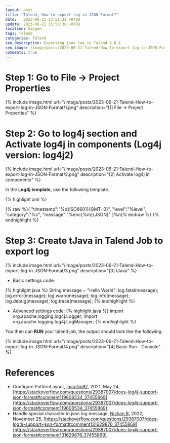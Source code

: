 ```yaml
---
layout: post
title: "Talend, How to export log in JSON Format?"
date:   2023-06-21 13:51:32 +0700
update: 2023-06-21 15:56:30 +0700
location: Saigon
tags: Talend
categories: Talend
seo_description: Exporting json log in Talend 8.0.1
seo_image: /image/posts/2023-06-21-Talend-How-to-export-log-in-JSON-Format/seo.png
comments: true
---
```


# Step 1: Go to File → Project Properties

{% include image.html url="/image/posts/2023-06-21-Talend-How-to-export-log-in-JSON-Format/1.png" description="[1] File → Project Properties" %}

# Step 2: Go to log4j section and Activate log4j in components (Log4j version: log4j2)
{% include image.html url="/image/posts/2023-06-21-Talend-How-to-export-log-in-JSON-Format/2.png" description="[2] Activate log4j in components" %}

In the **Log4j template**, use the following template.

{% highlight xml %}
<?xml version="1.0" encoding="UTF-8"?>
<Configuration >
  <Appenders>
    <Console name="Console" target="SYSTEM_OUT">
      <PatternLayout  >
        <pattern>
          {% raw %}{ "timestamp":"%d{ISO8601}{GMT+0}", "level":"%level", "category":"%c", "message":"%enc{%m}{JSON}" }%n{% endraw %}
        </pattern>
      </PatternLayout>
    </Console>
  </Appenders>

  <Loggers>
    <Root level="INFO">
      <AppenderRef ref="Console" />
    </Root>
  </Loggers>
</Configuration>
{% endhighlight %}


# Step 3: Create tJava in Talend Job to export log

{% include image.html url="/image/posts/2023-06-21-Talend-How-to-export-log-in-JSON-Format/3.png" description="[3] tJava" %}

- Basic settings code:

{% highlight java %}
String message = "Hello World";
log.fatal(message);
log.error(message);
log.warn(message);
log.info(message);
log.debug(message);
log.trace(message);
{% endhighlight %}

- Advanced settings code:
{% highlight java %}
import org.apache.logging.log4j.Logger;
import org.apache.logging.log4j.LogManager;
{% endhighlight %}

You then can **RUN**  your talend job, the output should look like the following.

{% include image.html url="/image/posts/2023-06-21-Talend-How-to-export-log-in-JSON-Format/4.png" description="[4] Basic Run - Console" %}

# References
- Configure PatternLayout, [jmcollin92](https://stackoverflow.com/users/1616656/jmcollin92), 2021, May 24, [https://stackoverflow.com/questions/29387007/does-log4j-support-json-format#comment119606534_37455869](https://stackoverflow.com/questions/29387007/does-log4j-support-json-format#comment119606534_37455869).
- Handle special character in json log message, [Nishan B](https://stackoverflow.com/users/8255039/nishan-b), 2022, November 25, [https://stackoverflow.com/questions/29387007/does-log4j-support-json-format#comment131629876_37455869](https://stackoverflow.com/questions/29387007/does-log4j-support-json-format#comment131629876_37455869).
